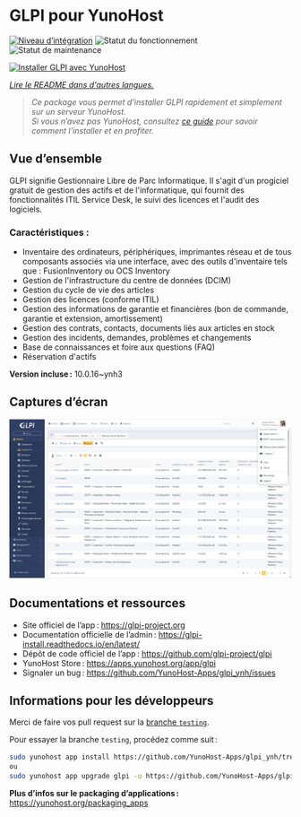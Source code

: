 <!--
Nota bene : ce README est automatiquement généré par <https://github.com/YunoHost/apps/tree/master/tools/readme_generator>
Il NE doit PAS être modifié à la main.
-->

# GLPI pour YunoHost

[![Niveau d’intégration](https://dash.yunohost.org/integration/glpi.svg)](https://ci-apps.yunohost.org/ci/apps/glpi/) ![Statut du fonctionnement](https://ci-apps.yunohost.org/ci/badges/glpi.status.svg) ![Statut de maintenance](https://ci-apps.yunohost.org/ci/badges/glpi.maintain.svg)

[![Installer GLPI avec YunoHost](https://install-app.yunohost.org/install-with-yunohost.svg)](https://install-app.yunohost.org/?app=glpi)

*[Lire le README dans d'autres langues.](./ALL_README.md)*

> *Ce package vous permet d’installer GLPI rapidement et simplement sur un serveur YunoHost.*  
> *Si vous n’avez pas YunoHost, consultez [ce guide](https://yunohost.org/install) pour savoir comment l’installer et en profiter.*

## Vue d’ensemble

GLPI signifie Gestionnaire Libre de Parc Informatique. Il s'agit d'un progiciel gratuit de gestion des actifs et de l'informatique, qui fournit des fonctionnalités ITIL Service Desk, le suivi des licences et l'audit des logiciels.

### Caractéristiques :

- Inventaire des ordinateurs, périphériques, imprimantes réseau et de tous composants associés via une interface, avec des outils d'inventaire tels que : FusionInventory ou OCS Inventory
- Gestion de l'infrastructure du centre de données (DCIM)
- Gestion du cycle de vie des articles
- Gestion des licences (conforme ITIL)
- Gestion des informations de garantie et financières (bon de commande, garantie et extension, amortissement)
- Gestion des contrats, contacts, documents liés aux articles en stock
- Gestion des incidents, demandes, problèmes et changements
- Base de connaissances et foire aux questions (FAQ)
- Réservation d'actifs

**Version incluse :** 10.0.16~ynh3

## Captures d’écran

![Capture d’écran de GLPI](./doc/screenshots/screenshot.png)

## Documentations et ressources

- Site officiel de l’app : <https://glpi-project.org>
- Documentation officielle de l’admin : <https://glpi-install.readthedocs.io/en/latest/>
- Dépôt de code officiel de l’app : <https://github.com/glpi-project/glpi>
- YunoHost Store : <https://apps.yunohost.org/app/glpi>
- Signaler un bug : <https://github.com/YunoHost-Apps/glpi_ynh/issues>

## Informations pour les développeurs

Merci de faire vos pull request sur la [branche `testing`](https://github.com/YunoHost-Apps/glpi_ynh/tree/testing).

Pour essayer la branche `testing`, procédez comme suit :

```bash
sudo yunohost app install https://github.com/YunoHost-Apps/glpi_ynh/tree/testing --debug
ou
sudo yunohost app upgrade glpi -u https://github.com/YunoHost-Apps/glpi_ynh/tree/testing --debug
```

**Plus d’infos sur le packaging d’applications :** <https://yunohost.org/packaging_apps>
